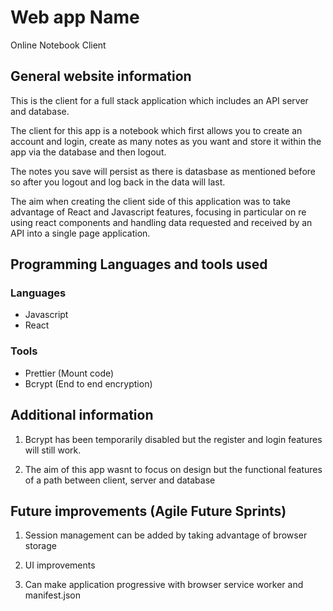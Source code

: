 # Web app Name

Online Notebook Client

## General website information

This is the client for a full stack application which
includes an API server and database.

The client for this app is a notebook which first allows you
to create an account and login, create as many notes as you want
and store it within the app via the database and then logout.

The notes you save will persist as there is datasbase as mentioned
before so after you logout and log back in the data will last.

The aim when creating the client side of this application was to
take advantage of React and Javascript features, focusing in
particular on re using react components and handling data requested
and received by an API into a single page application.

## Programming Languages and tools used

### Languages

- Javascript
- React

### Tools

- Prettier (Mount code)
- Bcrypt (End to end encryption)

## Additional information

1. Bcrypt has been temporarily disabled but the register and
   login features will still work.

2. The aim of this app wasnt to focus on design but the functional
   features of a path between client, server and database

## Future improvements (Agile Future Sprints)

1. Session management can be added by taking advantage of browser
   storage

2. UI improvements

3. Can make application progressive with browser service worker
   and manifest.json
